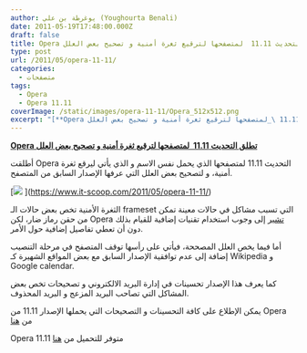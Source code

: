 ```yaml
---
author: يوغرطة بن علي (Youghourta Benali)
date: 2011-05-19T17:48:00.000Z
draft: false
title: Opera تطلق التحديث 11.11  لمتصفحها لترقيع ثغرة أمنية و تصحيح بعض العلل
type: post
url: /2011/05/opera-11-11/
categories:
  - متصفحات
tags:
  - Opera
  - Opera 11.11
coverImage: /static/images/opera-11-11/Opera_512x512.png
excerpt: "[**Opera تطلق التحديث 11.11 \_لمتصفحها لترقيع ثغرة أمنية و تصحيح بعض العلل**](https://www.it-scoop.com/2011/05/opera-11-11/)\n\nأطلقت Opera التحديث 11.11 لمتصفحها الذي يحمل نفس الاسم و الذي يأتي ليرقع ثغرة أمنية، و لتصحيح بعض العلل التي عرفها الإصدار السابق من المتصفح.\n\n\\[\n\nالثغرة الأمنية تخص بعض حالات"
---
```

[**Opera تطلق التحديث 11.11  لمتصفحها لترقيع ثغرة أمنية و تصحيح بعض العلل**](https://www.it-scoop.com/2011/05/opera-11-11/)

أطلقت Opera التحديث 11.11 لمتصفحها الذي يحمل نفس الاسم و الذي يأتي ليرقع ثغرة أمنية، و لتصحيح بعض العلل التي عرفها الإصدار السابق من المتصفح.

\[![](/static/images/opera-11-11/Opera\_512x512.png) ]\(https://www.it-scoop.com/2011/05/opera-11-11/)

الثغرة الأمنية تخص بعض حالات الـ frameset التي تسبب مشاكل في حالات معينة تمكن من حقن رماز ضار، لكن Opera [تشير](http://www.opera.com/support/kb/view/992/) إلى وجوب استخدام تقنيات إضافية للقيام بذلك دون أن تعطي تفاصيل إضافية حول الأمر.

أما فيما يخص العلل المصححة، فيأتي على رأسها توقف المتصفح في مرحلة التنصيب إضافة إلى عدم توافقية الإصدار السابق مع بعض المواقع الشهيرة كـ Wikipedia و Google calendar.

كما يعرف هذا الإصدار تحسينات في إدارة البريد الالكتروني و تصحيحات تخص بعض المشاكل التي تصاحب البريد المزعج و البريد المحذوف.

يمكن الإطلاع على كافة التحسينات و التصحيحات التي يحملها الإصدار 11.11 من Opera من [هنا](http://www.opera.com/docs/changelogs/windows/1111/)

Opera 11.11 متوفر للتحميل من [هنا](http://www.opera.com/browser/)
